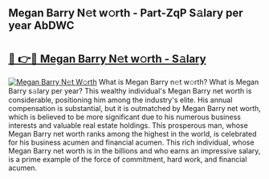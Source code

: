 ## Megan Barry N𝚎t w𝚘rth - Part-ZqP S𝚊lary per year AbDWC

# <h2><a href="http://gc1iehg.nevu.top/?p=Megan+Barry">🔗 👉🔴 Megan Barry N𝚎t w𝚘rth - S𝚊lary</a></h2>

[![Megan Barry N𝚎t W𝚘rth](https://i.imgur.com/Oavwk0R.jpeg)](http://gc1iehg.nevu.top/?p=Megan+Barry)
What is Megan Barry n𝚎t w𝚘rth? What is Megan Barry s𝚊lary per year?
This wealthy individual's Megan Barry net worth is considerable, positioning him among the industry's elite. His annual compensation is substantial, but it is outmatched by Megan Barry net worth, which is believed to be more significant due to his numerous business interests and valuable real estate holdings. This prosperous man, whose Megan Barry net worth ranks among the highest in the world, is celebrated for his business acumen and financial acumen. This rich individual, whose Megan Barry net worth is in the billions and who earns an impressive salary, is a prime example of the force of commitment, hard work, and financial acumen.
